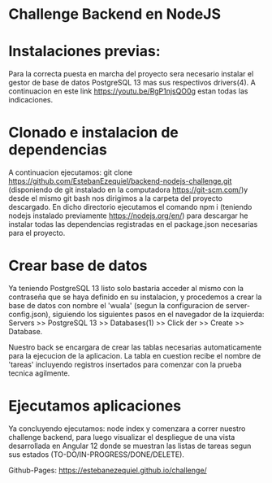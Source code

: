 # Challenge Backend en NodeJS

# Instalaciones previas:

Para la correcta puesta en marcha del proyecto sera necesario instalar el gestor de base de datos PostgreSQL 13 mas sus respectivos drivers(4).
A continuacion en este link https://youtu.be/RgP1njsQO0g estan todas las indicaciones.

# Clonado e instalacion de dependencias 

A continuacion ejecutamos: git clone https://github.com/EstebanEzequiel/backend-nodejs-challenge.git (disponiendo de git instalado en la computadora https://git-scm.com/)y desde el mismo git bash nos dirigimos a la carpeta del proyecto descargado.
En dicho directorio ejecutamos el comando npm i (teniendo nodejs instalado previamente https://nodejs.org/en/) para descargar he instalar todas las dependencias registradas en el package.json necesarias para el proyecto.

# Crear base de datos

Ya teniendo PostgreSQL 13 listo solo bastaria acceder al mismo con la contraseña que se haya definido en su instalacion, y procedemos a crear la base de datos con nombre el 'wuala' (segun la configuracion de server-config.json), siguiendo los siguientes pasos en el navegador de la izquierda: 
Servers >> PostgreSQL 13 >> Databases(1) >> Click der >> Create >> Database.

Nuestro back se encargara de crear las tablas necesarias automaticamente para la ejecucion de la aplicacion. La tabla en cuestion recibe el nombre de 'tareas' incluyendo registros insertados para comenzar con la prueba tecnica agilmente.

# Ejecutamos aplicaciones

Ya concluyendo ejecutamos: node index y comenzara a correr nuestro challenge backend, para luego visualizar el despliegue de una vista desarrollada en Angular 12 donde se muestran las listas de tareas segun sus estados 
(TO-DO/IN-PROGRESS/DONE/DELETE).

Github-Pages: https://estebanezequiel.github.io/challenge/
